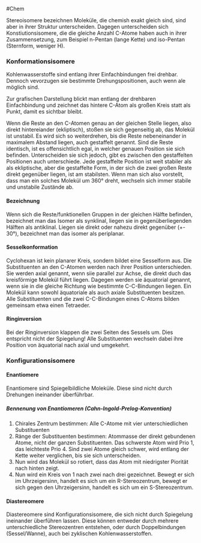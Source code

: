 #Chem 

Stereoisomere bezeichnen Moleküle, die chemish exakt gleich sind, sind aber in ihrer Struktur unterscheiden. Dagegen unterscheiden sich Konstiutionsisomere, die die gleiche Anzahl C-Atome haben auch in ihrer Zusammensetzung, zum Beispiel n-Pentan (lange Kette) und iso-Pentan (Sternform, weniger H).

### Konformationsisomere

Kohlenwasserstoffe sind entlang ihrer Einfachbindungen frei drehbar. Dennoch vevorzugen sie bestimmte Drehungspositionen, auch wenn ale möglich sind.

Zur grafischen Darstellung blickt man entlang der drehbaren Einfachbindung und zeichnet das hintere C-Atom als großen Kreis statt als Punkt, damit es sichtbar bleibt.

Wenn die Reste an den C-Atomen genau an der gleichen Stelle liegen, also direkt hintereiander (ekliptisch), stoßen sie sich gegenseitig ab, das Molekül ist unstabil. Es wird sich so weiterdrehen, bis die Reste nebeneinander in maximalem Abstand liegen, auch gestaffelt genannt. Sind die Reste identisch, ist es offensichtlich egal, in welcher genauen Position sie sich befinden. Unterscheiden sie sich jedoch, gibt es zwischen den gestaffelten Positionen auch unterschiede. Jede gestaffelte Position ist weit stabiler als als ekliptische, aber die gestaffelte Form, in der sich die zwei großen Reste direkt gegenüber liegen, ist am stabilsten. Wenn man sich also vorstellt, dass man ein solches Molekül um 360° dreht, wechseln sich immer stabile und unstabile Zustände ab.

#### Bezeichnung

Wenn sich die Reste/funktionellen Gruppen in der gleichen Hälfte befinden, bezeichnet man das Isomer als synklinal, liegen sie in gegenüberliegenden Hälften als antiklinal. Liegen sie direkt oder nahezu direkt gegenüber (+- 30°), bezeichnet man das isomer als periplanar.

#### Sesselkonformation

Cyclohexan ist kein planarer Kreis, sondern bildet eine Sesselform aus. Die Substituenten an den C-Atomen werden nach ihrer Position unterschieden. 
Sie werden axial genannt, wenn siie parallel zur Achse, die direkt duch das kreisförmige Molekül führt liegen. Dagegen werden sie äquatorial genannt, wenn sie in die gleiche Richtung wie bestimmte C-C-Bindungen liegen. Ein Molekül kann sowohl äquatoriale als auch axiale Substituenten besitzen. Alle Substituenten und die zwei C-C-Bindungen eines C-Atoms bilden gemeinsam etwa einen Tetraeder.

#### Ringinversion

Bei der Ringinversion klappen die zwei Seiten des Sessels um. Dies entspricht nicht der Spiegelung! Alle Substituenten wechseln dabei ihre Position von äquatorial nach axial und umgekehrt.

### Konfigurationsisomere

#### Enantiomere

Enantiomere sind Spiegelbildliche Moleküle. Diese sind nicht durch Drehungen ineinander überführbar. 

##### Bennenung von Enantiomeren (Cahn-Ingold-Prelog-Konvention)

1. Chirales Zentrum bestimmen: Alle C-Atome mit vier unterschiedlichen Substituenten
2. Ränge der Substituenten bestimmen: Atommasse der direkt gebundenen Atome, nicht der ganzen Substituenten. Das schwerste Atom wird Prio 1, das leichteste Prio 4. Sind zwei Atome gleich schwer, wird entlang der Kette weiter verglichen, bis sie sich unterscheiden.
3. Nun wird das Molekül so rotiert, dass das Atom mit niedrigster Piorität nach hinten zeigt.
4. Nun wird ein Kreis von 1 nach zwei nach drei gezeichnet. Bewegt er sich im Uhrzeigersinn, handelt es sich um ein R-Stereozentrum, bewegt er sich gegen den Uhrzeigersinn, handelt es sich um ein S-Stereozentrum.

#### Diastereomere

Diastereomere sind Konfigurationsisomere, die sich nicht durch Spiegelung ineinander überführen lassen. Diese können entweder durch mehrere unterschiedliche Stereozentren entstehen, oder durch Doppelbindungen (Sessel/Wanne), auch bei zyklischen Kohlenwasserstoffen.